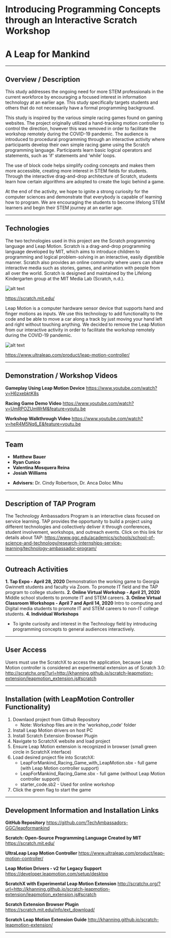 # Introducing Programming Concepts through an Interactive Scratch Workshop
# A Leap for Mankind
***
## Overview / Description
This study addresses the ongoing need for more STEM professionals in the current workforce by encouraging a focused interest in information technology at an earlier age.  This study specifically targets students and others that do not necessarily have a formal programming background. 

This study is inspired by the various simple racing games found on gaming websites. The project originally utilized a hand-tracking motion controller to control the direction, however this was removed in order to facilitate the workshop remotely during the COVID-19 pandemic.
The audience is introduced to procedural programming through an interactive activity where participants develop their own simple racing game using the Scratch programming language. Participants learn basic logical operators and statements, such as ‘if’ statements and ‘while’ loops. 

The use of block code helps simplify coding concepts and makes them more accessible, creating more interest in STEM fields for students.  Through the interactive drag-and-drop architecture of Scratch, students learn how certain algorithms are adopted to create the logic behind a game. 

At the end of the activity, we hope to ignite a strong curiosity for the computer sciences and demonstrate that everybody is capable of learning how to program. We are encouraging the students to become lifelong STEM learners and begin their STEM journey at an earlier age.
***
## Technologies ##
The two technologies used in this project are the Scratch programming language and Leap Motion. Scratch is a drag-and-drop programming language developed by MIT, which aims to introduce children to programming and logical problem-solving in an interactive, easily digestible manner. Scratch also provides an online community where users can share interactive media such as stories, games, and animation with people from all over the world.  Scratch is designed and maintained by the Lifelong Kindergarten group at the MIT Media Lab (Scratch, n.d.).

![alt text](https://github.com/TechAmbassadors-GGC/leapformankind/blob/master/media/technology/Scratch_02.png "Scratch Logo")

https://scratch.mit.edu/


Leap Motion is a computer hardware sensor device that supports hand and finger motions as inputs. We use this technology to add functionality to the code and be able to move a car along a track by just moving your hand left and right without touching anything.  We decided to remove the Leap Motion from our interactive activity in order to facilitate the workshop remotely during the COVID-19 pandemic.

![alt text](https://github.com/TechAmbassadors-GGC/leapformankind/blob/master/media/technology/LeapMotion_02.jpg "Leap Motion")

https://www.ultraleap.com/product/leap-motion-controller/
***
## Demonstration / Workshop Videos ##
**Gameplay Using Leap Motion Device**
https://www.youtube.com/watch?v=H6zxebktK8s

**Racing Game Demo Video**
https://www.youtube.com/watch?v=UmRPOZUmWrM&feature=youtu.be

**Workshop Walkthrough Video**
https://www.youtube.com/watch?v=heR4M5Nq6_E&feature=youtu.be
***
## Team ##
- **Matthew Bauer**
- **Ryan Cunico**
- **Valentina Mosquera Reina**
- **Josiah Williams**
* **Advisers:** 
Dr. Cindy Robertson, Dr. Anca Doloc Mihu
***
## Description of TAP Program ## 
The Technology Ambassadors Program is an interactive class focused on service learning. TAP provides the opportunity to build a project using different technologies and collectively deliver it through conferences, student involvement, workshops, and outreach events.
Click on this link for details about TAP: https://www.ggc.edu/academics/schools/school-of-science-and-technology/research-internships-service-learning/technology-ambassador-program/
***
## Outreach Activities ##
**1. Tap Expo - April 28, 2020** Demonstration the working game to Georgia Gwinnett students and faculty via Zoom. To promote IT field and the TAP program to college students.
**2. Online Virtual Workshop - April 21, 2020**  Middle school students to promote IT and STEM careers. 
**3. Online Virtual Classroom Workshops - April 7 and April 14, 2020**  Intro to computing and Digital media students to promote IT and STEM careers to non-IT college students. 
**4. Individual Workshops**
* To ignite curiosity and interest in the Technology field by introducing programming concepts to general audiences interactively.
***
## User Access ##
Users must use the ScratchX to access the application, because Leap Motion controller is considered an experimental extension as of Scratch 3.0:
http://scratchx.org/?url=http://khanning.github.io/scratch-leapmotion-extension/leapmotion_extension.js#scratch
***
## Installation (with LeapMotion Controller Functionality) ##
1. Downlaod project from Github Repository
     * Note: Workshop files are in the 'workshop_code' folder
2. Install Leap Motion drivers on host PC
3. Install Scratch Extension Browser Plugin
4. Navigate to ScratchX website and load project
5. Ensure Leap Motion extension is recognized in browser (small green circle in ScratchX interface)
6. Load desired project file into ScratchX: 
    * LeapForMankind_Racing_Game_with_LeapMotion.sbx - full game (with Leap Motion controller support)
    * LeapForMankind_Racing_Game.sbx - full game (without Leap Motion controller support)
    * starter_code.sb2 - Used for online workshop
7. Click the green flag to start the game
***
## Development Information and Installation Links ##
**GitHub Repository**
https://github.com/TechAmbassadors-GGC/leapformankind

**Scratch: Open-Source Programming Language Created by MIT**
https://scratch.mit.edu/

**UltraLeap Leap Motion Controller**
https://www.ultraleap.com/product/leap-motion-controller/

**Leap Motion Drivers - v2 for Legacy Support**
https://developer.leapmotion.com/setup/desktop

**ScratchX with Experimental Leap Motion Extension**
http://scratchx.org/?url=http://khanning.github.io/scratch-leapmotion-extension/leapmotion_extension.js#scratch

**Scratch Extension Browser Plugin**
https://scratch.mit.edu/info/ext_download/

**Scratch Leap Motion Extension Guide**
http://khanning.github.io/scratch-leapmotion-extension/
***
